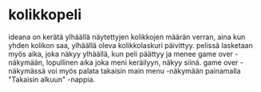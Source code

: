# kolikkopeli
ideana on kerätä ylhäällä näytettyjen kolikkojen määrän verran, aina kun yhden kolikon saa, ylhäällä oleva kolikkolaskuri päivittyy. 
pelissä lasketaan myös aika, joka näkyy ylhäällä, kun peli päättyy ja menee game over -näkymään, lopullinen aika joka meni keräilyyn, näkyy siinä.
game over -näkymässä voi myös palata takaisin main menu -näkymään painamalla "Takaisin alkuun" -nappia. 
